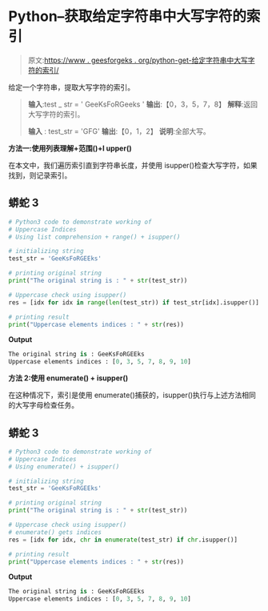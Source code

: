 # Python–获取给定字符串中大写字符的索引

> 原文:[https://www . geesforgeks . org/python-get-给定字符串中大写字符的索引/](https://www.geeksforgeeks.org/python-get-the-indices-of-uppercase-characters-in-given-string/)

给定一个字符串，提取大写字符的索引。

> **输入**:test _ str = ' GeeKsFoRGeeks '
> **输出**:【0，3，5，7，8】
> **解释**:返回大写字符的索引。
> 
> **输入** : test_str = 'GFG'
> **输出**:【0，1，2】
> **说明**:全部大写。

**方法一:使用列表理解+范围()+I upper()**

在本文中，我们遍历索引直到字符串长度，并使用 isupper()检查大写字符，如果找到，则记录索引。

## 蟒蛇 3

```py
# Python3 code to demonstrate working of 
# Uppercase Indices
# Using list comprehension + range() + isupper()

# initializing string
test_str = 'GeeKsFoRGEEks'

# printing original string
print("The original string is : " + str(test_str))

# Uppercase check using isupper()
res = [idx for idx in range(len(test_str)) if test_str[idx].isupper()]

# printing result 
print("Uppercase elements indices : " + str(res)) 
```

**Output**

```py
The original string is : GeeKsFoRGEEks
Uppercase elements indices : [0, 3, 5, 7, 8, 9, 10]

```

**方法 2:使用 enumerate() + isupper()**

在这种情况下，索引是使用 enumerate()捕获的，isupper()执行与上述方法相同的大写字母检查任务。

## 蟒蛇 3

```py
# Python3 code to demonstrate working of 
# Uppercase Indices
# Using enumerate() + isupper()

# initializing string
test_str = 'GeeKsFoRGEEks'

# printing original string
print("The original string is : " + str(test_str))

# Uppercase check using isupper()
# enumerate() gets indices
res = [idx for idx, chr in enumerate(test_str) if chr.isupper()]

# printing result 
print("Uppercase elements indices : " + str(res)) 
```

**Output**

```py
The original string is : GeeKsFoRGEEks
Uppercase elements indices : [0, 3, 5, 7, 8, 9, 10]

```